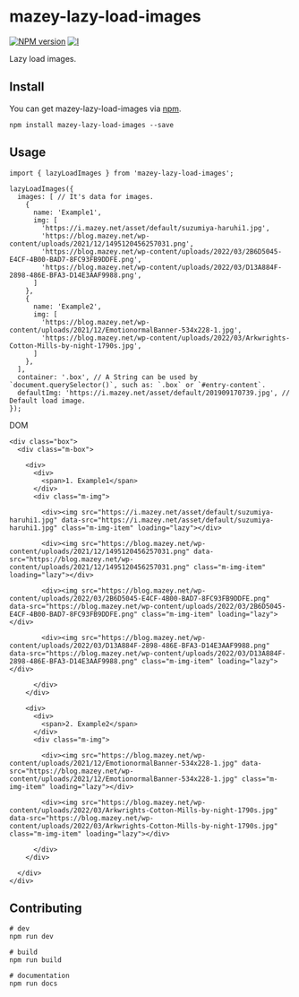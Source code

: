 # mazey-lazy-load-images

[![NPM version][npm-image]][npm-url]
[![l][l-image]][l-url]

[npm-image]: https://img.shields.io/npm/v/mazey-lazy-load-images
[npm-url]: https://npmjs.org/package/mazey-lazy-load-images
[l-image]: https://img.shields.io/npm/l/mazey-lazy-load-images
[l-url]: https://github.com/mazeyqian/mazey-lazy-load-images

Lazy load images.

## Install

You can get mazey-lazy-load-images via [npm](https://www.npmjs.com/package/mazey-lazy-load-images).

```
npm install mazey-lazy-load-images --save
```

## Usage

```
import { lazyLoadImages } from 'mazey-lazy-load-images';

lazyLoadImages({
  images: [ // It's data for images.
    {
      name: 'Example1',
      img: [
        'https://i.mazey.net/asset/default/suzumiya-haruhi1.jpg',
        'https://blog.mazey.net/wp-content/uploads/2021/12/1495120456257031.png',
        'https://blog.mazey.net/wp-content/uploads/2022/03/2B6D5045-E4CF-4B00-BAD7-8FC93FB9DDFE.png',
        'https://blog.mazey.net/wp-content/uploads/2022/03/D13A884F-2898-486E-BFA3-D14E3AAF9988.png',
      ]
    },
    {
      name: 'Example2',
      img: [
        'https://blog.mazey.net/wp-content/uploads/2021/12/EmotionormalBanner-534x228-1.jpg',
        'https://blog.mazey.net/wp-content/uploads/2022/03/Arkwrights-Cotton-Mills-by-night-1790s.jpg',
      ]
    },
  ],
  container: '.box', // A String can be used by `document.querySelector()`, such as: `.box` or `#entry-content`.
  defaultImg: 'https://i.mazey.net/asset/default/201909170739.jpg', // Default load image.
});
```

DOM

```
<div class="box">
  <div class="m-box">
    
    <div>
      <div>
        <span>1. Example1</span>
      </div>
      <div class="m-img">
        
        <div><img src="https://i.mazey.net/asset/default/suzumiya-haruhi1.jpg" data-src="https://i.mazey.net/asset/default/suzumiya-haruhi1.jpg" class="m-img-item" loading="lazy"></div>

        <div><img src="https://blog.mazey.net/wp-content/uploads/2021/12/1495120456257031.png" data-src="https://blog.mazey.net/wp-content/uploads/2021/12/1495120456257031.png" class="m-img-item" loading="lazy"></div>
      
        <div><img src="https://blog.mazey.net/wp-content/uploads/2022/03/2B6D5045-E4CF-4B00-BAD7-8FC93FB9DDFE.png" data-src="https://blog.mazey.net/wp-content/uploads/2022/03/2B6D5045-E4CF-4B00-BAD7-8FC93FB9DDFE.png" class="m-img-item" loading="lazy"></div>
      
        <div><img src="https://blog.mazey.net/wp-content/uploads/2022/03/D13A884F-2898-486E-BFA3-D14E3AAF9988.png" data-src="https://blog.mazey.net/wp-content/uploads/2022/03/D13A884F-2898-486E-BFA3-D14E3AAF9988.png" class="m-img-item" loading="lazy"></div>
    
      </div>
    </div>
  
    <div>
      <div>
        <span>2. Example2</span>
      </div>
      <div class="m-img">
        
        <div><img src="https://blog.mazey.net/wp-content/uploads/2021/12/EmotionormalBanner-534x228-1.jpg" data-src="https://blog.mazey.net/wp-content/uploads/2021/12/EmotionormalBanner-534x228-1.jpg" class="m-img-item" loading="lazy"></div>
      
        <div><img src="https://blog.mazey.net/wp-content/uploads/2022/03/Arkwrights-Cotton-Mills-by-night-1790s.jpg" data-src="https://blog.mazey.net/wp-content/uploads/2022/03/Arkwrights-Cotton-Mills-by-night-1790s.jpg" class="m-img-item" loading="lazy"></div>
    
      </div>
    </div>
  
  </div>
</div>
```

## Contributing

```
# dev
npm run dev

# build
npm run build

# documentation
npm run docs
```
